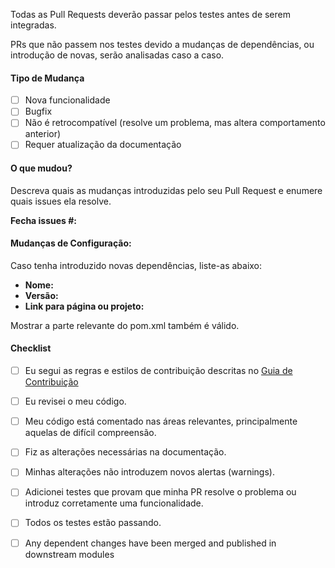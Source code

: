Todas as Pull Requests deverão passar pelos testes antes de serem integradas. 

PRs que não passem nos testes devido a mudanças de dependências, ou introdução de novas, serão analisadas caso a caso.

#### Tipo de Mudança

- [ ] Nova funcionalidade
- [ ] Bugfix
- [ ] Não é retrocompatível (resolve um problema, mas altera comportamento anterior)
- [ ] Requer atualização da documentação

#### O que mudou?

Descreva quais as mudanças introduzidas pelo seu Pull Request e enumere quais issues ela resolve.

**Fecha issues #:**

#### Mudanças de Configuração:

Caso tenha introduzido novas dependências, liste-as abaixo:

* **Nome:**
* **Versão:**
* **Link para página ou projeto:**

Mostrar a parte relevante do pom.xml também é válido.

#### Checklist 

- [ ] Eu segui as regras e estilos de contribuição descritas no [Guia de Contribuição](CONTRIBUTING.md)
- [ ] Eu revisei o meu código.
- [ ] Meu código está comentado nas áreas relevantes, principalmente aquelas de difícil compreensão.
- [ ] Fiz as alterações necessárias na documentação.
- [ ] Minhas alterações não introduzem novos alertas (warnings).
- [ ] Adicionei testes que provam que minha PR resolve o problema ou introduz corretamente uma funcionalidade.
- [ ] Todos os testes estão passando.
- [ ] Any dependent changes have been merged and published in downstream modules


